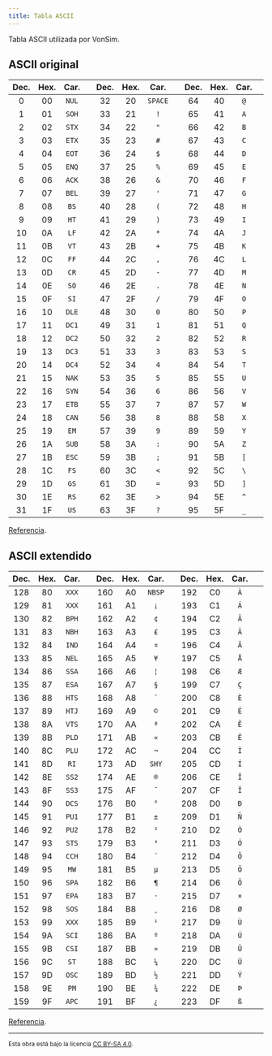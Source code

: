 ```yaml
---
title: Tabla ASCII
---
```


Tabla ASCII utilizada por VonSim.

## ASCII original

| Dec. | Hex. | Car.  |     | Dec. | Hex. |  Car.   |     | Dec. | Hex. | Car. |     | Dec. | Hex. |  Car.   |
| :--: | :--: | :---: | --- | :--: | :--: | :-----: | --- | :--: | :--: | :--: | --- | :--: | :--: | :-----: |
|  0   |  00  | `NUL` |     |  32  |  20  | `SPACE` |     |  64  |  40  | `@`  |     |  96  |  60  | `` ` `` |
|  1   |  01  | `SOH` |     |  33  |  21  |   `!`   |     |  65  |  41  | `A`  |     |  97  |  61  |   `a`   |
|  2   |  02  | `STX` |     |  34  |  22  |   `"`   |     |  66  |  42  | `B`  |     |  98  |  62  |   `b`   |
|  3   |  03  | `ETX` |     |  35  |  23  |   `#`   |     |  67  |  43  | `C`  |     |  99  |  63  |   `c`   |
|  4   |  04  | `EOT` |     |  36  |  24  |   `$`   |     |  68  |  44  | `D`  |     | 100  |  64  |   `d`   |
|  5   |  05  | `ENQ` |     |  37  |  25  |   `%`   |     |  69  |  45  | `E`  |     | 101  |  65  |   `e`   |
|  6   |  06  | `ACK` |     |  38  |  26  |   `&`   |     |  70  |  46  | `F`  |     | 102  |  66  |   `f`   |
|  7   |  07  | `BEL` |     |  39  |  27  |   `'`   |     |  71  |  47  | `G`  |     | 103  |  67  |   `g`   |
|  8   |  08  | `BS`  |     |  40  |  28  |   `(`   |     |  72  |  48  | `H`  |     | 104  |  68  |   `h`   |
|  9   |  09  | `HT`  |     |  41  |  29  |   `)`   |     |  73  |  49  | `I`  |     | 105  |  69  |   `i`   |
|  10  |  0A  | `LF`  |     |  42  |  2A  |   `*`   |     |  74  |  4A  | `J`  |     | 106  |  6A  |   `j`   |
|  11  |  0B  | `VT`  |     |  43  |  2B  |   `+`   |     |  75  |  4B  | `K`  |     | 107  |  6B  |   `k`   |
|  12  |  0C  | `FF`  |     |  44  |  2C  |   `,`   |     |  76  |  4C  | `L`  |     | 108  |  6C  |   `l`   |
|  13  |  0D  | `CR`  |     |  45  |  2D  |   `-`   |     |  77  |  4D  | `M`  |     | 109  |  6D  |   `m`   |
|  14  |  0E  | `SO`  |     |  46  |  2E  |   `.`   |     |  78  |  4E  | `N`  |     | 110  |  6E  |   `n`   |
|  15  |  0F  | `SI`  |     |  47  |  2F  |   `/`   |     |  79  |  4F  | `O`  |     | 111  |  6F  |   `o`   |
|  16  |  10  | `DLE` |     |  48  |  30  |   `0`   |     |  80  |  50  | `P`  |     | 112  |  70  |   `p`   |
|  17  |  11  | `DC1` |     |  49  |  31  |   `1`   |     |  81  |  51  | `Q`  |     | 113  |  71  |   `q`   |
|  18  |  12  | `DC2` |     |  50  |  32  |   `2`   |     |  82  |  52  | `R`  |     | 114  |  72  |   `r`   |
|  19  |  13  | `DC3` |     |  51  |  33  |   `3`   |     |  83  |  53  | `S`  |     | 115  |  73  |   `s`   |
|  20  |  14  | `DC4` |     |  52  |  34  |   `4`   |     |  84  |  54  | `T`  |     | 116  |  74  |   `t`   |
|  21  |  15  | `NAK` |     |  53  |  35  |   `5`   |     |  85  |  55  | `U`  |     | 117  |  75  |   `u`   |
|  22  |  16  | `SYN` |     |  54  |  36  |   `6`   |     |  86  |  56  | `V`  |     | 118  |  76  |   `v`   |
|  23  |  17  | `ETB` |     |  55  |  37  |   `7`   |     |  87  |  57  | `W`  |     | 119  |  77  |   `w`   |
|  24  |  18  | `CAN` |     |  56  |  38  |   `8`   |     |  88  |  58  | `X`  |     | 120  |  78  |   `x`   |
|  25  |  19  | `EM`  |     |  57  |  39  |   `9`   |     |  89  |  59  | `Y`  |     | 121  |  79  |   `y`   |
|  26  |  1A  | `SUB` |     |  58  |  3A  |   `:`   |     |  90  |  5A  | `Z`  |     | 122  |  7A  |   `z`   |
|  27  |  1B  | `ESC` |     |  59  |  3B  |   `;`   |     |  91  |  5B  | `[`  |     | 123  |  7B  |   `{`   |
|  28  |  1C  | `FS`  |     |  60  |  3C  |   `<`   |     |  92  |  5C  | `\`  |     | 124  |  7C  |  `\|`   |
|  29  |  1D  | `GS`  |     |  61  |  3D  |   `=`   |     |  93  |  5D  | `]`  |     | 125  |  7D  |   `}`   |
|  30  |  1E  | `RS`  |     |  62  |  3E  |   `>`   |     |  94  |  5E  | `^`  |     | 126  |  7E  |   `~`   |
|  31  |  1F  | `US`  |     |  63  |  3F  |   `?`   |     |  95  |  5F  | `_`  |     | 127  |  7F  |  `DEL`  |

[Referencia](https://www.unicode.org/charts/PDF/U0000.pdf).

## ASCII extendido

| Dec. | Hex. | Car.  |     | Dec. | Hex. |  Car.  |     | Dec. | Hex. | Car. |     | Dec. | Hex. | Car. |
| :--: | :--: | :---: | --- | :--: | :--: | :----: | --- | :--: | :--: | :--: | --- | :--: | :--: | :--: |
| 128  |  80  | `XXX` |     | 160  |  A0  | `NBSP` |     | 192  |  C0  | `À`  |     | 224  |  E0  | `à`  |
| 129  |  81  | `XXX` |     | 161  |  A1  |  `¡`   |     | 193  |  C1  | `Á`  |     | 225  |  E1  | `á`  |
| 130  |  82  | `BPH` |     | 162  |  A2  |  `¢`   |     | 194  |  C2  | `Â`  |     | 226  |  E2  | `â`  |
| 131  |  83  | `NBH` |     | 163  |  A3  |  `£`   |     | 195  |  C3  | `Ã`  |     | 227  |  E3  | `ã`  |
| 132  |  84  | `IND` |     | 164  |  A4  |  `¤`   |     | 196  |  C4  | `Ä`  |     | 228  |  E4  | `ä`  |
| 133  |  85  | `NEL` |     | 165  |  A5  |  `¥`   |     | 197  |  C5  | `Å`  |     | 229  |  E5  | `å`  |
| 134  |  86  | `SSA` |     | 166  |  A6  |  `¦`   |     | 198  |  C6  | `Æ`  |     | 230  |  E6  | `æ`  |
| 135  |  87  | `ESA` |     | 167  |  A7  |  `§`   |     | 199  |  C7  | `Ç`  |     | 231  |  E7  | `ç`  |
| 136  |  88  | `HTS` |     | 168  |  A8  |  `¨`   |     | 200  |  C8  | `È`  |     | 232  |  E8  | `è`  |
| 137  |  89  | `HTJ` |     | 169  |  A9  |  `©`  |     | 201  |  C9  | `É`  |     | 233  |  E9  | `é`  |
| 138  |  8A  | `VTS` |     | 170  |  AA  |  `ª`   |     | 202  |  CA  | `Ê`  |     | 234  |  EA  | `ê`  |
| 139  |  8B  | `PLD` |     | 171  |  AB  |  `«`   |     | 203  |  CB  | `Ë`  |     | 235  |  EB  | `ë`  |
| 140  |  8C  | `PLU` |     | 172  |  AC  |  `¬`   |     | 204  |  CC  | `Ì`  |     | 236  |  EC  | `ì`  |
| 141  |  8D  | `RI`  |     | 173  |  AD  | `SHY`  |     | 205  |  CD  | `Í`  |     | 237  |  ED  | `í`  |
| 142  |  8E  | `SS2` |     | 174  |  AE  |  `®`  |     | 206  |  CE  | `Î`  |     | 238  |  EE  | `î`  |
| 143  |  8F  | `SS3` |     | 175  |  AF  |  `¯`   |     | 207  |  CF  | `Ï`  |     | 239  |  EF  | `ï`  |
| 144  |  90  | `DCS` |     | 176  |  B0  |  `°`   |     | 208  |  D0  | `Ð`  |     | 240  |  F0  | `ð`  |
| 145  |  91  | `PU1` |     | 177  |  B1  |  `±`   |     | 209  |  D1  | `Ñ`  |     | 241  |  F1  | `ñ`  |
| 146  |  92  | `PU2` |     | 178  |  B2  |  `²`   |     | 210  |  D2  | `Ò`  |     | 242  |  F2  | `ò`  |
| 147  |  93  | `STS` |     | 179  |  B3  |  `³`   |     | 211  |  D3  | `Ó`  |     | 243  |  F3  | `ó`  |
| 148  |  94  | `CCH` |     | 180  |  B4  |  `´`   |     | 212  |  D4  | `Ô`  |     | 244  |  F4  | `ô`  |
| 149  |  95  | `MW`  |     | 181  |  B5  |  `µ`   |     | 213  |  D5  | `Õ`  |     | 245  |  F5  | `õ`  |
| 150  |  96  | `SPA` |     | 182  |  B6  |  `¶`   |     | 214  |  D6  | `Ö`  |     | 246  |  F6  | `ö`  |
| 151  |  97  | `EPA` |     | 183  |  B7  |  `·`   |     | 215  |  D7  | `×`  |     | 247  |  F7  | `÷`  |
| 152  |  98  | `SOS` |     | 184  |  B8  |  `¸`   |     | 216  |  D8  | `Ø`  |     | 248  |  F8  | `ø`  |
| 153  |  99  | `XXX` |     | 185  |  B9  |  `¹`   |     | 217  |  D9  | `Ù`  |     | 249  |  F9  | `ù`  |
| 154  |  9A  | `SCI` |     | 186  |  BA  |  `º`   |     | 218  |  DA  | `Ú`  |     | 250  |  FA  | `ú`  |
| 155  |  9B  | `CSI` |     | 187  |  BB  |  `»`   |     | 219  |  DB  | `Û`  |     | 251  |  FB  | `û`  |
| 156  |  9C  | `ST`  |     | 188  |  BC  |  `¼`   |     | 220  |  DC  | `Ü`  |     | 252  |  FC  | `ü`  |
| 157  |  9D  | `OSC` |     | 189  |  BD  |  `½`   |     | 221  |  DD  | `Ý`  |     | 253  |  FD  | `ý`  |
| 158  |  9E  | `PM`  |     | 190  |  BE  |  `¾`   |     | 222  |  DE  | `Þ`  |     | 254  |  FE  | `þ`  |
| 159  |  9F  | `APC` |     | 191  |  BF  |  `¿`   |     | 223  |  DF  | `ß`  |     | 255  |  FF  | `ÿ`  |

[Referencia](https://www.unicode.org/charts/PDF/U0080.pdf).

---

<small>Esta obra está bajo la licencia <a target="_blank" rel="license noopener noreferrer" href="http://creativecommons.org/licenses/by-sa/4.0/">CC BY-SA 4.0</a>.</small>
